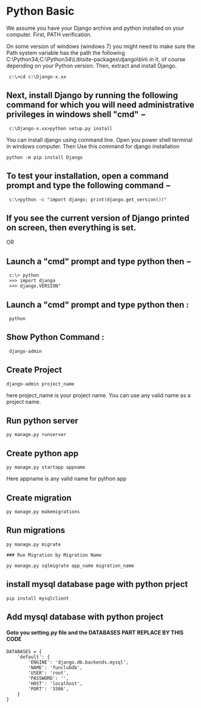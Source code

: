 # Python Basic
 We assume you have your Django archive and python installed on your computer.
 First, PATH verification.

On some version of windows (windows 7) you might need to make sure the Path system variable has the path the following C:\Python34\;C:\Python34\Lib\site-packages\django\bin\ in it, of course depending on your Python version.
Then, extract and install Django.


```
 c:\>cd c:\Django-x.xx
```
## Next, install Django by running the following command for which you will need administrative privileges in windows shell "cmd" −
```
 c:\Django-x.xx>python setup.py install
```

You can install django using command line. Open you power shell terminal in windows computer. Then Use this command for django installation

```
python -m pip install Django
```

## To test your installation, open a command prompt and type the following command −

```
 c:\>python -c "import django; print(django.get_version())"
```


## If you see the current version of Django printed on screen, then everything is set.

OR

## Launch a "cmd" prompt and type python then −

```
 c:\> python
 >>> import django
 >>> django.VERSION"
```
 
## Launch a "cmd" prompt and type python then :
```
 python
```

## Show Python Command :
```
 django-admin
```

## Create Project

```
django-admin project_name
```
here project_name is your project name. You can use any valid name as a project name.

## Run python server
```
py manage.py runserver
```
## Create python app
```
py manage.py startapp appname
```
Here appname is any valid name for python app

## Create migration 
```
py manage.py makemigrations
```
## Run migrations
```
py manage.py migrate

### Run Migration by Migration Name

py manage.py sqlmigrate app_name migration_name
```

## install mysql database page with python prject
```
pip install mysqlclient
```

## Add mysql database with python project

#### Goto you setting.py file and the DATABASES PART REPLACE BY THIS CODE 
```
DATABASES = {
    'default': {
        'ENGINE': 'django.db.backends.mysql',
        'NAME': 'funclubdb',
        'USER': 'root',
        'PASSWORD': '',
        'HOST': 'localhost',
        'PORT': '3306',
    }
}
```

 

